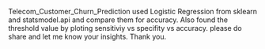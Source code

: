 
Telecom_Customer_Churn_Prediction used Logistic Regression from sklearn and statsmodel.api and compare them for accuracy. Also found the threshold value by ploting sensitiviy vs specifity vs accuracy.
please do share and let me know your insights. Thank you. 
